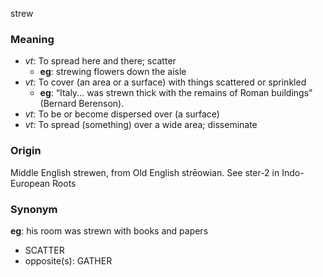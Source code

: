 strew
### Meaning
+ _vt_: To spread here and there; scatter
    + __eg__: strewing flowers down the aisle
+ _vt_: To cover (an area or a surface) with things scattered or sprinkled
    + __eg__: “Italy... was strewn thick with the remains of Roman buildings” (Bernard Berenson).
+ _vt_: To be or become dispersed over (a surface)
+ _vt_: To spread (something) over a wide area; disseminate

### Origin

Middle English strewen, from Old English strēowian. See ster-2 in Indo-European Roots

### Synonym

__eg__: his room was strewn with books and papers

+ SCATTER
+ opposite(s): GATHER


